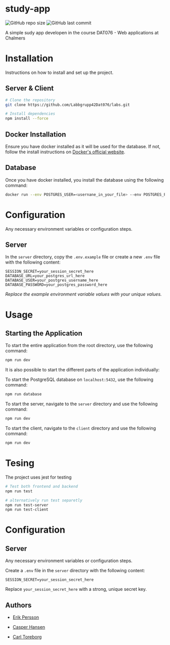 # study-app

![GitHub repo size](https://img.shields.io/github/repo-size/Labbgrupp42Dat076/labs?color=blue&style=flat-square)
![GitHub last commit](https://img.shields.io/github/last-commit/Labbgrupp42Dat076/labs?color=darkgreen&style=flat-square) 

A simple sudy app developen in the course DAT076 - Web applications at Chalmers


# Installation
Instructions on how to install and set up the project.

## Server & Client
```sh
# Clone the repository
git clone https://github.com/Labbgrupp42Dat076/labs.git

# Install dependencies
npm install --force
```

## Docker Installation
Ensure you have docker installed as it will be used for the database. If not, follow the install instructions on [Docker's official website](https://www.docker.com/products/docker-desktop).


## Database

Once you have docker installed, you install the database using the following command:

```sh
docker run --env POSTGRES_USER=<usernane_in_your_file> --env POSTGRES_PASSWORD=<password_in_your_env_file> --publish 5432:5432 --name web_apps_db --detach postgres:17

```


# Configuration
Any necessary environment variables or configuration steps.

## Server

In the `server` directory, copy the `.env.example` file or create a new `.env` file with the following content:

```
SESSION_SECRET=your_session_secret_here
DATABASE_URL=your_postgres_url_here
DATABASE_USER=your_postgres_username_here
DATABASE_PASSWORD=your_postgres_password_here
```

*Replace the example environment variable values with your unique values.*


# Usage
## Starting the Application

To start the entire application from the root directory, use the following command:
```sh
npm run dev
```

It is also possible to start the different parts of the application individually:

To start the PostgreSQL database on `localhost:5432`, use the following command:
```sh
npm run database
```

To start the server, navigate to the `server` directory and use the following command:
```sh
npm run dev
```

To start the client, navigate to the `client` directory and use the following command:
```sh
npm run dev
```



# Tesing

The project uses jest for testing

```sh
# Test both frontend and backend
npm run test

# alternatively run test separetly
npm run test-server
npm run test-client

```


# Configuration

## Server
Any necessary environment variables or configuration steps.

Create a `.env` file in the `server` directory with the following content:

```
SESSION_SECRET=your_session_secret_here
```

Replace `your_session_secret_here` with a strong, unique secret key.


## Authors 
- <a href="https://erikpersson0884.github.io/portfolio">Erik Persson</a>

- <a href="https://https://github.com/casperHansenTEOA">Casper Hansen</a>

- <a href="https://github.com/carltoreborg">Carl Toreborg</a> 
